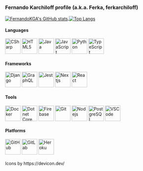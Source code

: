 ### Fernando Karchiloff profile (a.k.a. Ferka, ferkarchiloff)

<div>
  <a href="https://github.com/anuraghazra/github-readme-stats#github-stats-card">
    <img align="center" src="https://github-readme-stats.vercel.app/api?username=FernandoKGA&show_icons=true&theme=dracula&include_all_commits=true&count_private=true" alt="FernandoKGA's GitHub stats"/>
  </a>
  <a href="https://github.com/anuraghazra/github-readme-stats#top-languages-card">
    <img align="center" src="https://github-readme-stats.vercel.app/api/top-langs/?username=FernandoKGA&layout=compact&langs_count=10&theme=dracula&exclude_repo=portfolio_optimization,translated-content,react-admin,ruffle,expo-cli,Updated-Carbanak-Source-with-Plugins" alt="Top Langs"/>
  </a>
</div>

#### Languages

<div>
  <img width="50" height="50" src="https://cdn.jsdelivr.net/gh/devicons/devicon/icons/csharp/csharp-original.svg" alt="CSharp" />
  <img width="50" height="50" src="https://cdn.jsdelivr.net/gh/devicons/devicon/icons/html5/html5-plain-wordmark.svg" alt="HTML5" />
  <img width="50" height="50" src="https://cdn.jsdelivr.net/gh/devicons/devicon/icons/java/java-original-wordmark.svg" alt="Java" />
  <img width="50" height="50" src="https://cdn.jsdelivr.net/gh/devicons/devicon/icons/javascript/javascript-original.svg" alt="JavaScript" />
  <img width="50" height="50" src="https://cdn.jsdelivr.net/gh/devicons/devicon/icons/python/python-original-wordmark.svg" alt="Python" />
  <img width="50" height="50" src="https://cdn.jsdelivr.net/gh/devicons/devicon/icons/typescript/typescript-plain.svg" alt="TypeScript" />
</div>

#### Frameworks

<div>
  <img width="50" height="50" src="https://cdn.jsdelivr.net/gh/devicons/devicon/icons/django/django-original.svg" alt="Django" />
  <img width="50" height="50" src="https://cdn.jsdelivr.net/gh/devicons/devicon/icons/graphql/graphql-plain-wordmark.svg" alt="GraphQL" />
  <img width="50" height="50" src="https://cdn.jsdelivr.net/gh/devicons/devicon/icons/jest/jest-plain.svg" alt="Jest" />
  <img width="50" height="50" src="https://cdn.jsdelivr.net/gh/devicons/devicon/icons/nextjs/nextjs-original.svg" alt="Nextjs" />
  <img width="50" height="50" src="https://cdn.jsdelivr.net/gh/devicons/devicon/icons/react/react-original-wordmark.svg" alt="React" />
</div>

#### Tools

<div>
  <img width="50" height="50" src="https://cdn.jsdelivr.net/gh/devicons/devicon/icons/docker/docker-plain-wordmark.svg" alt="Docker" />
  <img width="50" height="50" src="https://cdn.jsdelivr.net/gh/devicons/devicon/icons/dotnetcore/dotnetcore-original.svg" alt="Dotnet Core" />
  <img width="50" height="50" src="https://cdn.jsdelivr.net/gh/devicons/devicon/icons/firebase/firebase-plain-wordmark.svg" alt="Firebase" />
  <img width="50" height="50" src="https://cdn.jsdelivr.net/gh/devicons/devicon/icons/git/git-plain-wordmark.svg" alt="Git" />
  <img width="50" height="50" src="https://cdn.jsdelivr.net/gh/devicons/devicon/icons/nodejs/nodejs-original.svg" alt="Nodejs" />
  <img width="50" height="50" src="https://cdn.jsdelivr.net/gh/devicons/devicon/icons/postgresql/postgresql-plain-wordmark.svg" alt="PostgreSQL" />
  <img width="50" height="50" src="https://cdn.jsdelivr.net/gh/devicons/devicon/icons/vscode/vscode-original-wordmark.svg" alt="VSCode" />
</div>

#### Platforms

<div>
  <img width="50" height="50" src="https://cdn.jsdelivr.net/gh/devicons/devicon/icons/github/github-original-wordmark.svg" alt="GitHub" />
  <img width="50" height="50" src="https://cdn.jsdelivr.net/gh/devicons/devicon/icons/gitlab/gitlab-original-wordmark.svg" alt="GitLab" />
  <img width="50" height="50" src="https://cdn.jsdelivr.net/gh/devicons/devicon/icons/heroku/heroku-plain-wordmark.svg" alt="Heroku" />
</div>
<br>
Icons by https://devicon.dev/
